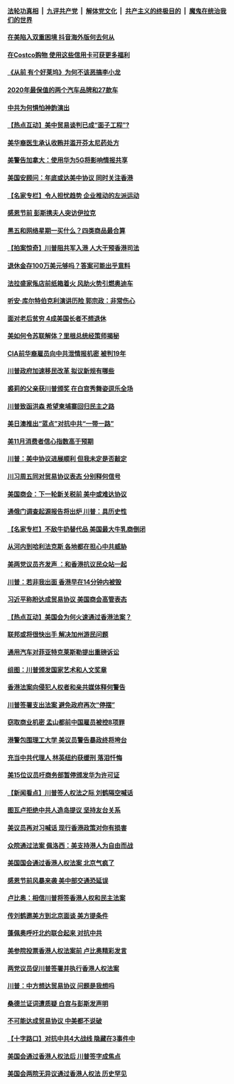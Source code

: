 ####  [法轮功真相](../../../../basic/blob/master/README.md?t=11250200) &nbsp;|&nbsp; [九评共产党](../../../../9ping.md/blob/master/README.md?t=11250200) &nbsp;|&nbsp; [解体党文化](../../../../jtdwh.md/blob/master/README.md?t=11250200)  &nbsp;|&nbsp; [共产主义的终极目的](../../../../gczydzjmd.md/blob/master/README.md?t=11250200) &nbsp;|&nbsp; [魔鬼在统治我们的世界](../../../../mgztzwmdsj.md/blob/master/README.md?t=11250200) 

#### [在美陷入双重困境 抖音海外版何去何从](../pages/nsc412/n11646774.md?t=11250200) 

#### [在Costco购物 使用这些信用卡可获更多福利](../pages/nsc412/n11672583.md?t=11250200) 

#### [《从前 有个好莱坞》为何不该恶搞李小龙](../pages/nsc412/n11661729.md?t=11250200) 

#### [2020年最保值的两个汽车品牌和27款车](../pages/nsc412/n11670427.md?t=11250200) 

#### [中共为何惧怕神韵演出](../pages/nsc412/n11676679.md?t=11250200) 

#### [【热点互动】美中贸易谈判已成“面子工程”?](../pages/nsc412/n11676579.md?t=11250200) 

#### [美华裔医生承认收贿并滥开芬太尼药处方](../pages/nsc412/n11676433.md?t=11250200) 

#### [美警告加拿大：使用华为5G将影响情报共享](../pages/nsc412/n11676423.md?t=11250200) 

#### [美国安顾问：年底或达美中协议  同时关注香港](../pages/nsc412/n11676392.md?t=11250200) 

#### [【名家专栏】令人担忧趋势 企业推动的左派运动](../pages/nsc412/n11676331.md?t=11250200) 

#### [感恩节前 彭斯携夫人突访伊拉克](../pages/nsc412/n11676311.md?t=11250200) 

#### [黑五和网络星期一买什么？四类商品最合算](../pages/nsc412/n11672339.md?t=11250200) 

#### [【拍案惊奇】川普阻共军入港 人大干预香港司法](../pages/nsc412/n11676129.md?t=11250200) 

#### [退休金存100万美元够吗？答案可能出乎意料](../pages/nsc412/n11676211.md?t=11250200) 

#### [法拉盛家俬店前纸箱着火 风助火势引燃奥迪车](../pages/nsc412/n11675765.md?t=11250200) 

#### [听安‧库尔特伯克利演讲历险  郭宗政：非常伤心](../pages/nsc412/n11675606.md?t=11250200) 

#### [面对老后贫穷  4成美国长者不想退休](../pages/nsc412/n11674551.md?t=11250200) 

#### [美如何令苏联解体？里根总统经策师揭秘](../pages/nsc412/n11674945.md?t=11250200) 

#### [CIA前华裔雇员向中共泄情报机密 被判19年](../pages/nsc412/n11674997.md?t=11250200) 

#### [川普政府加速移民改革 拟议新规有哪些](../pages/nsc412/n11675047.md?t=11250200) 

#### [裘莉的父亲获川普颁奖 在白宫秀舞姿逗乐全场](../pages/nsc412/n11674739.md?t=11250200) 

#### [川普致函洪森 希望柬埔寨回归民主之路](../pages/nsc412/n11674907.md?t=11250200) 

#### [美日澳推出“蓝点”对抗中共“一带一路”](../pages/nsc412/n11674792.md?t=11250200) 

#### [美11月消费者信心指数高于预期](../pages/nsc412/n11674740.md?t=11250200) 

#### [川普：美中协议进展顺利 但我未定是否敲定](../pages/nsc412/n11674745.md?t=11250200) 

#### [川习周五同对贸易协议表态 分别释何信号](../pages/nsc412/n11674545.md?t=11250200) 

#### [美国商会：下一轮新关税前 美中或难达协议](../pages/nsc412/n11674632.md?t=11250200) 

#### [通俄门调查起源报告将出炉 川普：具历史性](../pages/nsc412/n11674351.md?t=11250200) 

#### [【名家专栏】不敌牛奶替代品 美国最大牛乳商倒闭](../pages/nsc412/n11674433.md?t=11250200) 

#### [从河内到哈利法克斯 各地都在担心中共威胁](../pages/nsc412/n11674210.md?t=11250200) 

#### [美两党议员齐发声 ：和香港抗议民众站一起](../pages/nsc412/n11674307.md?t=11250200) 

#### [川普：若非我出面 香港早在14分钟内被毁](../pages/nsc412/n11674344.md?t=11250200) 

#### [习近平称盼达成贸易协议 美国商会高管表态](../pages/nsc412/n11673855.md?t=11250200) 

#### [【热点互动】美国会为何火速通过香港法案？](../pages/nsc412/n11672214.md?t=11250200) 

#### [联邦或将很快出手 解决加州游民问题](../pages/nsc412/n11673341.md?t=11250200) 

#### [通用汽车对菲亚特克莱斯勒提出重磅诉讼](../pages/nsc412/n11673141.md?t=11250200) 

#### [组图：川普颁发国家艺术和人文奖章](../pages/nsc412/n11672932.md?t=11250200) 

#### [香港法案向侵犯人权者和亲共媒体释何警告](../pages/nsc412/n11673004.md?t=11250200) 

#### [川普签署支出法案 避免政府再次“停摆”](../pages/nsc412/n11672782.md?t=11250200) 

#### [窃取商业机密 孟山都前中国雇员被控8项罪](../pages/nsc412/n11672764.md?t=11250200) 

#### [港警包围理工大学 美议员警告暴政终将垮台](../pages/nsc412/n11672565.md?t=11250200) 

#### [充当中共代理人 林英纽约获缓刑 落泪忏悔](../pages/nsc412/n11672558.md?t=11250200) 

#### [美15位议员吁商务部暂停颁发华为许可证](../pages/nsc412/n11672383.md?t=11250200) 

#### [【新闻看点】川普签人权法之际 刘鹤隔空喊话](../pages/nsc412/n11672050.md?t=11250200) 

#### [图瓦卢拒绝中共人造岛提议 坚持友台关系](../pages/nsc412/n11672134.md?t=11250200) 

#### [美议员再对习喊话 现行香港政策对你有损害](../pages/nsc412/n11671929.md?t=11250200) 

#### [众院通过法案 佩洛西：美支持港人为自由而战](../pages/nsc412/n11671835.md?t=11250200) 

#### [美国国会通过香港人权法案 北京气疯了](../pages/nsc412/n11671995.md?t=11250200) 

#### [感恩节前风暴来袭 美中部交通恐延误](../pages/nsc412/n11671782.md?t=11250200) 

#### [卢比奥：相信川普将签香港人权和民主法案](../pages/nsc412/n11671914.md?t=11250200) 

#### [传刘鹤邀美方到北京面谈 美方提条件](../pages/nsc412/n11671390.md?t=11250200) 

#### [蓬佩奥呼吁北约联合起来 对抗中共](../pages/nsc412/n11671222.md?t=11250200) 

#### [美参院投票香港人权法案前 卢比奥精彩发言](../pages/nsc412/n11670525.md?t=11250200) 

#### [两党议员促川普签署并执行香港人权法案](../pages/nsc412/n11670326.md?t=11250200) 

#### [川普：中方想达贸易协议 问题是我想吗](../pages/nsc412/n11669724.md?t=11250200) 

#### [桑德兰证词遭质疑 白宫与彭斯发声明](../pages/nsc412/n11669929.md?t=11250200) 

#### [不可能达成贸易协议 中美都不说破](../pages/nsc412/n11670001.md?t=11250200) 

#### [【十字路口】对抗中共4大战线 隐藏在3事件中](../pages/nsc412/n11660535.md?t=11250200) 

#### [美国会通过香港人权法后 川普签字成焦点](../pages/nsc412/n11669757.md?t=11250200) 

#### [美国会两院无异议通过香港人权法 历史罕见](../pages/nsc412/n11669669.md?t=11250200) 

